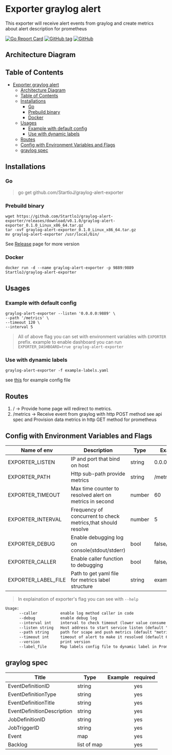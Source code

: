 # Exporter graylog alert

This exporter will receive alert events from graylog and create metrics about alert description for prometheus

[![Go Report Card](https://goreportcard.com/badge/github.com/StartloJ/graylog-alert-exporter)](https://goreportcard.com/report/github.com/StartloJ/graylog-alert-exporter)
[![GitHub tag](https://img.shields.io/github/tag/StartloJ/graylog-alert-exporter.svg)](https://github.com/StartloJ/graylog-alert-exporter/releases/latest)
[![GitHub](https://img.shields.io/github/license/StartloJ/graylog-alert-exporter)](https://github.com/StartloJ/graylog-alert-exporter/blob/main/LICENSE)

## Architecture Diagram

<!-- TODO: Add Architecture Diagram -->

## Table of Contents

- [Exporter graylog alert](#exporter-graylog-alert)
  - [Architecture Diagram](#architecture-diagram)
  - [Table of Contents](#table-of-contents)
  - [Installations](#installations)
    - [Go](#go)
    - [Prebuild binary](#prebuild-binary)
    - [Docker](#docker)
  - [Usages](#usages)
    - [Example with default config](#example-with-default-config)
    - [Use with dynamic labels](#use-with-dynamic-labels)
  - [Routes](#routes)
  - [Config with Environment Variables and Flags](#config-with-environment-variables-and-flags)
  - [graylog spec](#graylog-spec)

## Installations

### Go

> go get github.com/StartloJ/graylog-alert-exporter

### Prebuild binary

```command
wget https://github.com/StartloJ/graylog-alert-exporter/releases/download/v0.1.0/graylog-alert-exporter_0.1.0_Linux_x86_64.tar.gz
tar -xvf graylog-alert-exporter_0.1.0_Linux_x86_64.tar.gz
mv graylog-alert-exporter /usr/local/bin/
```

See [Release](https://github.com/StartloJ/graylog-alert-exporter/releases) page for more version

### Docker

```command
docker run -d --name graylog-alert-exporter -p 9889:9889 StartloJ/graylog-alert-exporter
```

## Usages

### Example with default config

```command
graylog-alert-exporter --listen '0.0.0.0:9889' \
--path '/metrics' \
--timeout 120 \
--interval 5
```

> All of above flag you can set with environment variables with `EXPORTER` prefix. example to enable dashboard you can run `EXPORTER_DASHBOARD=true graylog-alert-exporter`

### Use with dynamic labels

```command
graylog-alert-exporter -f example-labels.yaml
```

see [this](example-labels.yaml) for example config file

## Routes

1. / -> Provide home page will redirect to metrics.
1. /metrics -> Receive event from graylog with http POST method see api spec and Provision data metrics in http GET method for prometheus

## Config with Environment Variables and Flags

Name of env|Description|Type|Example
---|---|---|---
EXPORTER_LISTEN|IP and port that bind on host|string|0.0.0.0:9889
EXPORTER_PATH|Http sub-path provide metrics|string|/metrics
EXPORTER_TIMEOUT|Max time counter to resolved alert on metrics in second|number|60
EXPORTER_INTERVAL|Frequency of concurrent to check metrics,that should resolve |number|5
EXPORTER_DEBUG|Enable debugging log on console(stdout/stderr)|bool|false/true
EXPORTER_CALLER|Enable caller function to debugging|bool|false/true
EXPORTER_LABEL_FILE|Path to get yaml file for metrics label structure|string|example.yaml

> In explaination of exporter's flag you can see with `--help`

```txt
Usage:
      --caller          enable log method caller in code
      --debug           enable debug log
      --interval int    interval to check timeout (lower value consume more cpu) (default 5)
      --listen string   Host address to start service listen (default "0.0.0.0:9889")
      --path string     path for scape and push metrics (default "metrics")
      --timeout int     timeout of alert to make it resolved (default 60)
      --version         print version
      --label_file      Map labels config file to dynamic label in Prometheus metrics
```

## graylog spec

| Title                      | Type        | Example | required |
|----------------------------|-------------|---------|----------|
| EventDefinitionID          | string      |         | yes      |
| EventDefinitionType        | string      |         | yes      |
| EventDefinitionTitle       | string      |         | yes      |
| EventDefinitionDescription | string      |         | yes      |
| JobDefinitionID            | string      |         | yes      |
| JobTriggerID               | string      |         | yes      |
| Event                      | map         |         | yes      |
| Backlog                    | list of map |         | yes      |
